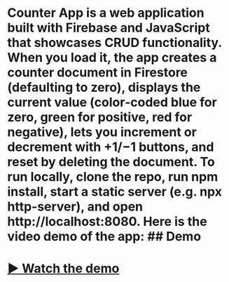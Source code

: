 # Counter App is a web application built with Firebase and JavaScript that showcases CRUD functionality. When you load it, the app creates a counter document in Firestore (defaulting to zero), displays the current value (color‑coded blue for zero, green for positive, red for negative), lets you increment or decrement with +1/−1 buttons, and reset by deleting the document. To run locally, clone the repo, run npm install, start a static server (e.g. npx http-server), and open http://localhost:8080. Here is the video demo of the app: ## Demo

# [▶️ Watch the demo](./Counter-app.mp4)
